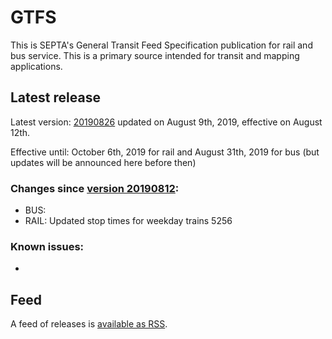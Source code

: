 # GTFS

This is SEPTA's General Transit Feed Specification publication for rail and bus service. This is a primary source intended for transit and mapping applications.

## Latest release

Latest version: [20190826](https://github.com/septadev/GTFS/releases/tag/v201908260) updated on August 9th, 2019, effective on August 12th.

Effective until: October 6th, 2019 for rail and August 31th, 2019 for bus (but updates will be announced here before then)

### Changes since [version 20190812](https://github.com/septadev/GTFS/releases/tag/v201908122): 
 
*  BUS: 
*  RAIL: Updated stop times for weekday trains 5256

### Known issues:

* 

## Feed

A feed of releases is [available as RSS](https://github.com/septadev/GTFS/releases.atom).

